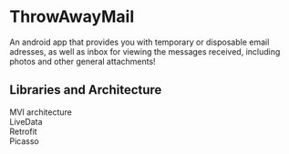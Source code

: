 # ThrowAwayMail
An android app that provides you with temporary or disposable email adresses, as well as inbox for viewing the messages received, including photos and other general attachments!

## Libraries and Architecture
MVI architecture</br>
LiveData</br>
Retrofit</br>
Picasso</br>
